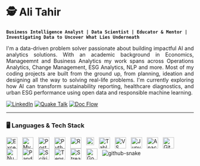 # 🕵️  Ali Tahir
<div align="left">
  
**`Business Intelligence Analyst | Data Scientist | Educator & Mentor | Investigating Data to Uncover What Lies Underneath`**

</div>

<div align="justify">
  
I'm a data-driven problem solver passionate about building impactful AI and analytics solutions. With an academic background in Economics, Manageemnt and Business Analytics my work spans across Operations Analytics, Change Management, ESG Analytics, NLP and more. Most of my coding projects are built from the ground up, from planning, ideation and designing all the way to solving real-life problems. I'm currently exploring how AI can transform sustainability reporting, healthcare diagnostics, and urban ESG performance using open data and responsible machine learning.

<div align="left">

[![LinkedIn](https://img.shields.io/badge/Profile-LinkedIn-blue?logo=linkedin)](https://www.linkedin.com/in/salitahir/)    [![Quake Talk](https://img.shields.io/badge/Quake%20Talk-Prototype-orange?logo=streamlit)](https://github.com/salitahir/Quake_Talk)    [![Doc Flow](https://img.shields.io/badge/Doc%20Flow-Prototype-orange?logo=streamlit)](https://github.com/salitahir/doc_flow) 

</div>

---

### 🖥️ Languages & Tech Stack          

<img align="left" alt="Excel" width="30px" style="padding-right:10px;" src="https://img.icons8.com/color/48/000000/microsoft-excel-2019--v1.png" />
<img align="left" alt="My SQL" width="30px" style="padding-right:10px;" src="https://cdn.jsdelivr.net/gh/devicons/devicon@latest/icons/mysql/mysql-original.svg" />
<img align="left" alt="PostgresSQL" width="30px" style="padding-right:10px;" src="https://cdn.jsdelivr.net/gh/devicons/devicon@latest/icons/postgresql/postgresql-original.svg" />
<img align="left" alt="Python" width="30px" style="padding-right:10px;" src="https://cdn.jsdelivr.net/gh/devicons/devicon@latest/icons/python/python-original.svg" />
<img align="left" alt="R" width="30px" style="padding-right:10px;" img src="https://cdn.jsdelivr.net/gh/devicons/devicon@latest/icons/r/r-original.svg" />
<img align="left" alt="Power BI" width="21px" style="padding-right:10px;" src="https://raw.githubusercontent.com/microsoft/PowerBI-Icons/main/SVG/Power-BI.svg" />
<img align="left" alt="Tableau" width="30px" style="padding-right:10px;" src="https://img.icons8.com/color/48/000000/tableau-software.png" />
<img align="left" alt="VS Code" width="30px" style="padding-right:10px;" src="https://cdn.jsdelivr.net/gh/devicons/devicon@latest/icons/visualstudio/visualstudio-original.svg" />
<img align="left" alt="Jupyter" width="30px" style="padding-right:10px;" src="https://cdn.jsdelivr.net/gh/devicons/devicon@latest/icons/jupyter/jupyter-original-wordmark.svg" />
<img align="left" alt="Anaconda" width="30px" style="padding-right:10px;" src="https://cdn.jsdelivr.net/gh/devicons/devicon@latest/icons/anaconda/anaconda-original.svg" />
<img align="left" alt="GitHub" width="30px" style="padding-right:10px;" src="https://img.icons8.com/?size=100&id=AZOZNnY73haj&format=png&color=000000.png" />
<img align="left" alt="Numpy" width="30px" style="padding-right:10px;" src="https://cdn.jsdelivr.net/gh/devicons/devicon@latest/icons/numpy/numpy-original.svg" />
<img align="left" alt="Pandas" width="30px" style="padding-right:10px;" src="https://cdn.jsdelivr.net/gh/devicons/devicon@latest/icons/pandas/pandas-original.svg" />
<img align="left" alt="Scikitlearn" width="30px" style="padding-right:10px;" src="https://cdn.jsdelivr.net/gh/devicons/devicon@latest/icons/scikitlearn/scikitlearn-original.svg" />
<img align="left" alt="Tensorflow" width="30px" style="padding-right:10px;" src="https://cdn.jsdelivr.net/gh/devicons/devicon@latest/icons/tensorflow/tensorflow-original.svg" />
<img align="left" alt="Streamlit" width="30px" style="padding-right:10px;" src="https://cdn.jsdelivr.net/gh/devicons/devicon@latest/icons/streamlit/streamlit-original.svg" />
<img align="left" alt="Google Cloud" width="30px" style="padding-right:10px;" src="https://cdn.jsdelivr.net/gh/devicons/devicon@latest/icons/googlecloud/googlecloud-original.svg" />

<br />
<br />

<picture>
  <source media="(prefers-color-scheme: dark)" srcset="https://raw.githubusercontent.com/tobiasmeyhoefer/tobiasmeyhoefer/output/github-snake-dark.svg" />
  <source media="(prefers-color-scheme: light)" srcset="https://raw.githubusercontent.com/tobiasmeyhoefer/tobiasmeyhoefer/output/github-snake.svg" />
  <img alt="github-snake" src="https://raw.githubusercontent.com/tobiasmeyhoefer/tobiasmeyhoefer/output/github-snake.svg" />
</picture>
